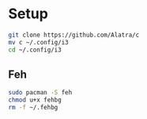 # Setup
``` sh
git clone https://github.com/Alatra/c
mv c ~/.config/i3
cd ~/.config/i3
```

## Feh 
``` sh
sudo pacman -S feh
chmod u+x fehbg
rm -f ~/.fehbg
```
